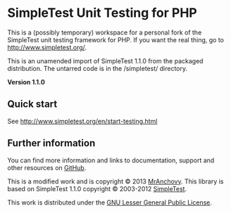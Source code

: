 SimpleTest Unit Testing for PHP
===============================

This is a (possibly temporary) workspace for a personal fork of the SimpleTest unit
testing framework for PHP. If you want the real thing, go to http://www.simpletest.org/.

This is an unamended import of SimpleTest 1.1.0 from the packaged distribution. The
untarred code is in the /simpletest/ directory.

**Version 1.1.0**

Quick start
-----------
See http://www.simpletest.org/en/start-testing.html

Further information
-------------------
You can find more information and links to documentation, support and other resources
on [GitHub](https://github.com/MrAnchovy/SimpleTest).

This is a modified work and is copyright © 2013 [MrAnchovy](http://www.mranchovy.com/).
This library is based on SimpleTest 1.1.0 copyright © 2003-2012
[SimpleTest](http://www.simpletest.org/).

This work is distributed under the
[GNU Lesser General Public License](http://opensource.org/licenses/LGPL-2.1).
